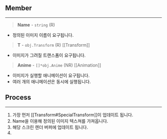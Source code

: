 ## Member
- - -
> **Name** - `string` (R)
- 정의된 이미지 이름이 요구됩니다.

> **T** - `obj.Transform` (R) [[Transform]]
- 이미지가 그려질 트랜스폼이 요구됩니다.

> **Anime** - `[]*obj.Anime` (NR) [[Animation]]
- 이미지가 실행할 애니메이션이 요구됩니다.
- 여러 개의 애니메이션은 동시에 실행됩니다.

## Process
- - -
 1. 가장 먼저 [[Transform#SpecialTransform]]이 업데이트 됩니다.
 2. Name을 이용해 정의된 이미지 텍스쳐를 가져옵니다.
 3. 해당 스크린 렌더 버퍼에 업데이트 됩니다.
 4. 



